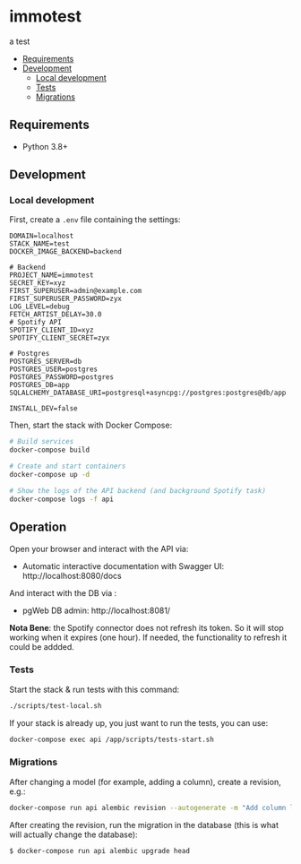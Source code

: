 # immotest

a test

<!-- toc -->

- [Requirements](#requirements)
- [Development](#development)
  * [Local development](#local-development)
  * [Tests](#tests)
  * [Migrations](#migrations)

<!-- tocstop -->

## Requirements

* Python 3.8+

## Development

### Local development

First, create a `.env` file containing the settings:
```
DOMAIN=localhost
STACK_NAME=test
DOCKER_IMAGE_BACKEND=backend

# Backend
PROJECT_NAME=immotest
SECRET_KEY=xyz
FIRST_SUPERUSER=admin@example.com
FIRST_SUPERUSER_PASSWORD=zyx
LOG_LEVEL=debug
FETCH_ARTIST_DELAY=30.0
# Spotify API
SPOTIFY_CLIENT_ID=xyz
SPOTIFY_CLIENT_SECRET=zyx

# Postgres
POSTGRES_SERVER=db
POSTGRES_USER=postgres
POSTGRES_PASSWORD=postgres
POSTGRES_DB=app
SQLALCHEMY_DATABASE_URI=postgresql+asyncpg://postgres:postgres@db/app

INSTALL_DEV=false
```

Then, start the stack with Docker Compose:
```bash
# Build services
docker-compose build

# Create and start containers
docker-compose up -d

# Show the logs of the API backend (and background Spotify task)
docker-compose logs -f api
```

## Operation

Open your browser and interact with the API via:
* Automatic interactive documentation with Swagger UI: http://localhost:8080/docs

And interact with the DB via :
* pgWeb DB admin: http://localhost:8081/

**Nota Bene**: the Spotify connector does not refresh its token. So it will stop working when it expires (one hour).
If needed, the functionality to refresh it could be addded.


### Tests

Start the stack & run tests with this command:

```Bash
./scripts/test-local.sh
```

If your stack is already up, you just want to run the tests, you can use:

```bash
docker-compose exec api /app/scripts/tests-start.sh
```

### Migrations

After changing a model (for example, adding a column), create a revision, e.g.:
```bash
docker-compose run api alembic revision --autogenerate -m "Add column last_name to User model"
```

After creating the revision, run the migration in the database (this is what will actually change the database):
```bash
$ docker-compose run api alembic upgrade head
```
